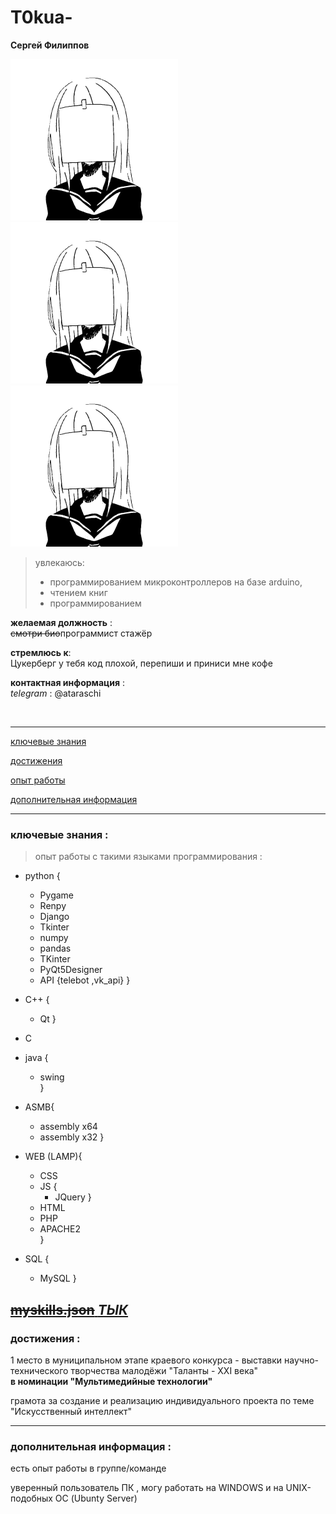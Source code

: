 # T0kua-
**Cергей Филиппов**

<img src="image/face.png"/><img src="image/face.png"/><img src="image/face.png"/>


> увлекаюсь:  
> *  программированием микроконтроллеров на базе arduino,  
> *  чтением книг  
> * программированием   

**желаемая должность** :    
~~смотри био~~программист стажёр  

**стремлюсь к**:  
Цукерберг у тебя код плохой, перепиши и приниси мне кофе

**контактная информация** :  
*telegram* : @ataraschi


<br>


---

[ключевые знания](https://github.com/T0kua#%D0%BA%D0%BB%D1%8E%D1%87%D0%B5%D0%B2%D1%8B%D0%B5-%D0%B7%D0%BD%D0%B0%D0%BD%D0%B8%D1%8F-)

[достижения](https://github.com/T0kua#%D0%B4%D0%BE%D1%81%D1%82%D0%B8%D0%B6%D0%B5%D0%BD%D0%B8%D1%8F-)

[опыт работы]()

[дополнительная информация]()

---

### ключевые знания :

> опыт работы с такими языками программирования :

* python {
    * Pygame
    * Renpy
    * Django
    * Tkinter
    * numpy
    * pandas
    * TKinter
    * PyQt5Designer
    * API {telebot ,vk_api} }

* C++ {
   * Qt
}
* C  
* java  {
   * swing  
}  
* ASMB{
   * assembly x64
   * assembly x32
}
* WEB (LAMP){
   * CSS  
   * JS {
      *  JQuery
   }
   * HTML  
   * PHP
   * APACHE2  
  }
* SQL {
   * MySQL
}

[~~myskills.json~~ ***ТЫК***](https://github.com/T0kua/T0kua/blob/main/myskills.json)
---

### достижения :

1 место в муниципальном этапе краевого конкурса - выставки научно-технического творчества малодёжи "Таланты - ХХI века"  
**в номинации "Мультимедийные технологии"**  

грамота за создание и реализацию индивидуального проекта по теме "Искусственный интеллект"  

----------------------------------

### дополнительная информация :  
есть опыт работы в  группе/команде

уверенный пользователь ПК , могу работать на WINDOWS и на UNIX-подобных ОС (Ubunty Server)
